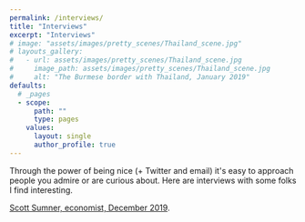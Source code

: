 ```yaml
---
permalink: /interviews/
title: "Interviews"
excerpt: "Interviews"
# image: "assets/images/pretty_scenes/Thailand_scene.jpg"
# layouts_gallery:
#   - url: assets/images/pretty_scenes/Thailand_scene.jpg
#     image_path: assets/images/pretty_scenes/Thailand_scene.jpg
#     alt: "The Burmese border with Thailand, January 2019"
defaults:
  # _pages
  - scope:
      path: ""
      type: pages
    values:
      layout: single
      author_profile: true
---
```


Through the power of being nice (+ Twitter and email) it's easy to approach people you admire or are curious about. Here are interviews with some folks I find interesting.

<a href="https://maxefremov.com/scott-sumner-economist">Scott Sumner, economist, December 2019</a>. 